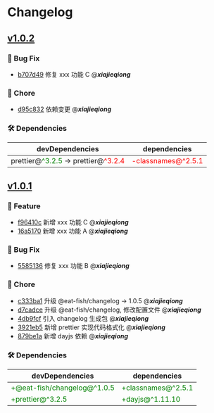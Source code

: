 # Changelog

## [v1.0.2](https://github.com/xjq7/changelog-commit-example/compare/v1.0.1...v1.0.2)

### 🐛 Bug Fix

- [b707d49](https://github.com/xjq7/changelog-commit-example/commit/b707d49f03bbcec366ba467d7902888add164a18) 修复 xxx 功能 C @***xiajieqiong***

### 🔧 Chore

- [d95c832](https://github.com/xjq7/changelog-commit-example/commit/d95c8327445d71987f1a7bee8aa5035d45c5a2cc) 依赖变更 @***xiajieqiong***

### 🛠️ Dependencies

| devDependencies                           | dependencies                                                                                                    |
| ----------------------------------------- | ----------------------------------------- |
|prettier@<span style="color: green;">^3.2.5</span> -> prettier@<span style="color: red;">^3.2.4</span>|<span style="color: red;">-classnames@^2.5.1</span>|dayjs@<span style="color: green;">^1.11.10</span> -> dayjs@<span style="color: red;">^1.11.9</span>|

## [v1.0.1](https://github.com/xjq7/changelog-commit-example/compare/v1.0.0...v1.0.1)

### 🚀 Feature

- [f96410c](https://github.com/xjq7/changelog-commit-example/commit/f96410c2b3d084d26eefac10ed8ec7c0cbd9c620) 新增 xxx 功能 C @***xiajieqiong***
- [16a5170](https://github.com/xjq7/changelog-commit-example/commit/16a5170441fd806538b59e85d241a309b6c74abc) 新增 xxx 功能 A @***xiajieqiong***

### 🐛 Bug Fix

- [5585136](https://github.com/xjq7/changelog-commit-example/commit/5585136cb162294cfb1de7b29ef8da2fe75991cc) 修复 xxx 功能 B @***xiajieqiong***

### 🔧 Chore

- [c333ba1](https://github.com/xjq7/changelog-commit-example/commit/c333ba112c17c9d680414c58ef5ca4fa6b623761) 升级 @eat-fish/changelog -&gt; 1.0.5 @***xiajieqiong***
- [d7cadce](https://github.com/xjq7/changelog-commit-example/commit/d7cadcecb53df8c5ddcbfb22fff81c176b5749b3) 升级 @eat-fish/changelog, 修改配置文件 @***xiajieqiong***
- [4db9fcf](https://github.com/xjq7/changelog-commit-example/commit/4db9fcf86fe41e522d365a9ba094395cd1418723) 引入 changelog 生成包 @***xiajieqiong***
- [3921eb5](https://github.com/xjq7/changelog-commit-example/commit/3921eb5b2cda902edc5d9fd76568ea7c6b5a3979) 新增 prettier 实现代码格式化 @***xiajieqiong***
- [879be1a](https://github.com/xjq7/changelog-commit-example/commit/879be1a707b152d3f5afa6c0287395faed7010e3) 新增 dayjs 依赖 @***xiajieqiong***

### 🛠️ Dependencies

| devDependencies                           | dependencies                                                                                                    |
| ----------------------------------------- | ----------------------------------------- |
|<span style="color: green;">+@eat-fish/changelog@^1.0.5</span>|<span style="color: green;">+classnames@^2.5.1</span>|
|<span style="color: green;">+prettier@^3.2.5</span>|<span style="color: green;">+dayjs@^1.11.10</span>|

